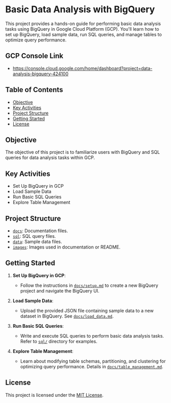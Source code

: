 # Basic Data Analysis with BigQuery

This project provides a hands-on guide for performing basic data analysis tasks using BigQuery in Google Cloud Platform (GCP). You'll learn how to set up BigQuery, load sample data, run SQL queries, and manage tables to optimize query performance.

## GCP Console Link
- https://console.cloud.google.com/home/dashboard?project=data-analysis-bigquery-424100

## Table of Contents
- [Objective](#objective)
- [Key Activities](#key-activities)
- [Project Structure](#project-structure)
- [Getting Started](#getting-started)
- [License](#license)

## Objective
The objective of this project is to familiarize users with BigQuery and SQL queries for data analysis tasks within GCP.

## Key Activities
- Set Up BigQuery in GCP
- Load Sample Data
- Run Basic SQL Queries
- Explore Table Management

## Project Structure
- [`docs`](docs): Documentation files.
- [`sql`](sql): SQL query files.
- [`data`](data): Sample data files.
- [`images`](images): Images used in documentation or README.

## Getting Started
1. **Set Up BigQuery in GCP**:
   - Follow the instructions in [`docs/setup.md`](setup) to create a new BigQuery project and navigate the BigQuery UI.

2. **Load Sample Data**:
   - Upload the provided JSON file containing sample data to a new dataset in BigQuery. See [`docs/load_data.md`](load_data).

3. **Run Basic SQL Queries**:
   - Write and execute SQL queries to perform basic data analysis tasks. Refer to [`sql/`](sql) directory for examples.

4. **Explore Table Management**:
   - Learn about modifying table schemas, partitioning, and clustering for optimizing query performance. Details in [`docs/table_management.md`](table_management).

## License
This project is licensed under the [MIT License](LICENSE).
